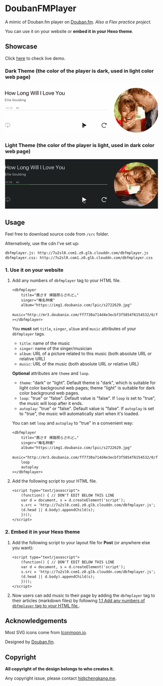 # DoubanFMPlayer

A mimic of Douban.fm player on [Douban.fm](https://douban.fm/). *Also a Flex practice project.*

You can use it on your website or **embed it in your Hexo theme**.

## Showcase
Click [here](http://chengkang.me/DoubanFMPlayer/) to check live demo.
### Dark Theme (the color of the player is dark, used in light color web page)
![](https://raw.githubusercontent.com/cheng-kang/DoubanFMPlayer/master/DBFMPlayer-1.gif)

### Light Theme (the color of the player is light, used in dark color web page)
![](https://raw.githubusercontent.com/cheng-kang/DoubanFMPlayer/master/DBFMPlayer-2.gif)

## Usage

Feel free to download source code from `/src` folder.

Alternatively, use the cdn I've set up:
```
dbfmplayer.js: http://7u2sl0.com1.z0.glb.clouddn.com/dbfmplayer.js
dbfmplayer.css: http://7u2sl0.com1.z0.glb.clouddn.com/dbfmplayer.css
```
    
    
### 1. Use it on your website
1. Add any numbers of `dbfmplayer` tag to your HTML file.
    ```
    <dbfmplayer 
        title="茜さす 帰路照らされど…" 
        singer="椎名林檎"
        album="https://img1.doubanio.com/lpic/s2722629.jpg"
        music="http://mr3.doubanio.com/ff7730a714d4e3ecbf3f5854f6154532/0/fm/song/p1033017_128k.mp4"
    ></dbfmplayer>
    ```
    You **must** set `title`, `singer`, `album` and `music` attributes of your `dbfmplayer` tags.
    
    - `title`: name of the music
    - `singer`: name of the singer/musician
    - `album`: URL of a picture related to this music (both absolute URL or relative URL)
    - `music`: URL of the music (both absolute URL or relative URL)
    
    **Optional** attributes are `theme` and `loop`.
    
    - `theme`: "dark" or "light". Default theme is "dark", which is suitable for light color background web pages; theme "light" is suitable for dark color background web pages.
    - `loop`: "true" or "false". Default value is "false". If `loop` is set to "true", the music will loop after it ends.
    - `autoplay`: "true" or "false". Default value is "false". If `autoplay` is set to "true", the music will automatically start when it's loaded.
    
    You can set `loop` and `autoplay` to "true" in a convenient way:
    ```
    <dbfmplayer 
        title="茜さす 帰路照らされど…" 
        singer="椎名林檎"
        album="https://img1.doubanio.com/lpic/s2722629.jpg"
        music="http://mr3.doubanio.com/ff7730a714d4e3ecbf3f5854f6154532/0/fm/song/p1033017_128k.mp4"
        loop
        autoplay
    ></dbfmplayer>
    ```
2. Add the following script to your HTML file.

    ```
    <script type="text/javascript">
        (function() { // DON'T EDIT BELOW THIS LINE
        var d = document, s = d.createElement('script');
        s.src = 'http://7u2sl0.com1.z0.glb.clouddn.com/dbfmplayer.js';
        (d.head || d.body).appendChild(s);
        })();
    </script>
    ```
    
### 2. Embed it in your Hexo theme

1. Add the following script to your layout file for **Post** (or anywhere else you want):

    ```
    <script type="text/javascript">
        (function() { // DON'T EDIT BELOW THIS LINE
        var d = document, s = d.createElement('script');
        s.src = 'http://7u2sl0.com1.z0.glb.clouddn.com/dbfmplayer.js';
        (d.head || d.body).appendChild(s);
        })();
    </script>
    ```
2. Now users can add music to their page by adding the `dbfmplayer` tag to their articles (markdown files) by following [1.1 Add any numbers of `dbfmplayer` tag to your HTML file.](#1-use-it-on-your-website). 

## Acknowledgements

Most SVG icons come from [Iconmoon.io](https://icomoon.io/).

Designed by [Douban.fm](https://douban.fm).

## Copyright
**All copyright of the design belongs to who creates it.** 

Any copyright issue, please contact [hi@chengkang.me](mailto:hi@chengkang.me).
